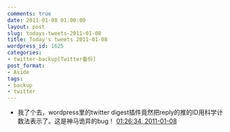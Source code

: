 ```yaml
---
comments: true
date: 2011-01-08 01:00:00
layout: post
slug: todays-tweets-2011-01-08
title: Today's tweets 2011-01-08
wordpress_id: 1625
categories:
- twitter-backup[Twitter备份]
post_format:
- Aside
tags:
- backup
- twitter
---
```





  * 我了个去，wordpress里的twitter digest插件竟然把reply的推的ID用科学计数法表示了。这是神马诡异的bug！ [01:26:34, 2011-01-08](http://twitter.com/gfrog/statuses/23430305834602496)





